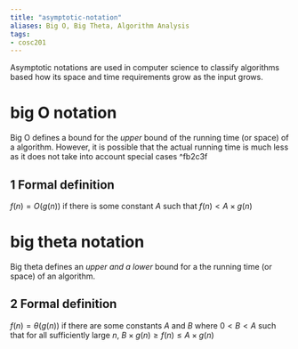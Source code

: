```yaml
---
title: "asymptotic-notation"
aliases: Big O, Big Theta, Algorithm Analysis
tags: 
- cosc201
---
```


Asymptotic notations are used in computer science to classify algorithms based how its space and time requirements grow as the input grows. 


# big O notation

Big O defines a bound for the *upper*  bound of the running time (or space) of a algorithm. However, it is possible that the actual running time is much less as it does not take into account special cases ^fb2c3f


## 1 Formal definition

$f(n) = O(g(n))$ if there is some constant $A$ such that $f(n) < A \times g(n)$


# big theta notation

Big theta defines an *upper and a lower* bound for a the running time (or space) of an algorithm. 


## 2 Formal definition

$f(n) = \theta(g(n))$ if there are some constants $A$ and $B$ where $0 < B < A$ such that for all sufficiently large $n$, $B \times g(n) \geq f(n) \leq A \times g(n)$